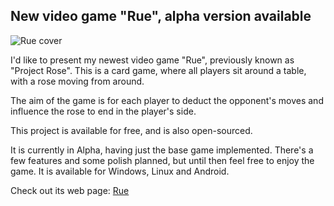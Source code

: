 ## New video game "Rue", alpha version available

![Rue cover](../images/games/rue/cover.png "Rue cover")

I'd like to present my newest video game "Rue", previously known as "Project Rose". This is a card game, where all players sit around a table, with a rose moving from around.

The aim of the game is for each player to deduct the opponent's moves and influence the rose to end in the player's side.

This project is available for free, and is also open-sourced.

It is currently in Alpha, having just the base game implemented. There's a few features and some polish planned, but until then feel free to enjoy the game. It is available for Windows, Linux and Android.

Check out its web page: <a class="menu" href="@ROOT@/games/rue.html">Rue</a>
